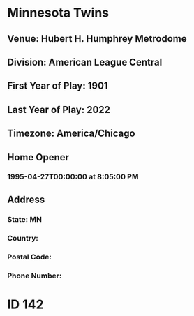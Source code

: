 # Minnesota Twins
## Venue: Hubert H. Humphrey Metrodome
## Division: American League Central
## First Year of Play: 1901
## Last Year of Play: 2022
## Timezone: America/Chicago
## Home Opener
### 1995-04-27T00:00:00 at 8:05:00 PM
## Address
### 
### State: MN
### Country: 
### Postal Code: 
### Phone Number: 
# ID 142